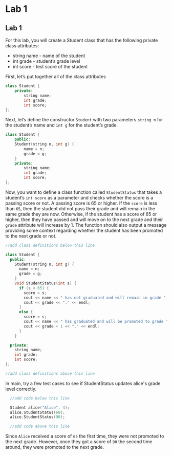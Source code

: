 # Lab 1
## Lab 1
For this lab, you will create a Student class that has the following private class attributes:
- string name - name of the student
- int grade - student’s grade level
- int score - test score of the student

First, let’s put together all of the class attributes

```cpp
class Student {
    private:
        string name;
        int grade;
        int score;
};
```

Next, let’s define the constructor `Student` with two parameters `string n` for the student’s name and `int g` for the student’s grade.

```cpp
class Student {
    public:
    Student(string n, int g) {
        name = n;
        grade = g;
    }
    private:
        string name;
        int grade;
        int score;
};
```

Now, you want to define a class function called `StudentStatus` that takes a student’s `int score` as a parameter and checks whether the score is a passing score or not. A passing score is 65 or higher. If the `score` is less than `65`, then the student did not pass their grade and will remain in the same grade they are now. Otherwise, if the student has a score of 65 or higher, then they have passed and will move on to the next grade and their `grade` attribute will increase by 1. The function should also output a message providing some context regarding whether the student has been promoted to the next grade or not.

```cpp
//add class definitions below this line

class Student {
  public:
    Student(string n, int g) {
      name = n;
      grade = g;
    }
    void StudentStatus(int s) {
      if (s < 65) {
        score = s;
        cout << name << " has not graduated and will remain in grade ";
        cout << grade << "." << endl;
      }
      else {
        score = s;
        cout << name << " has graduated and will be promoted to grade ";
        cout << grade + 1 << "." << endl;
      }
    }

  private:
    string name;
    int grade;
    int score;
};

//add class definitions above this line
```

In main, try a few test cases to see if StudentStatus updates alice's grade level correctly.
```cpp
  //add code below this line

  Student alice("Alice", 4);
  alice.StudentStatus(60);
  alice.StudentStatus(90);

  //add code above this line
```

Since `Alice` received a score of `65` the first time, they were not promoted to the next grade. However, once they got a score of `90` the second time around, they were promoted to the next grade.


